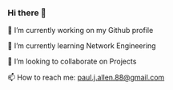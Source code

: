 ### Hi there 👋

 🔭 I’m currently working on my Github profile 
 
 🌱 I’m currently learning Network Engineering
 
 👯 I’m looking to collaborate on Projects
 
 📫 How to reach me: paul.j.allen.88@gmail.com
 

<!--
**Paul-Allen/Paul-Allen** is a ✨ _special_ ✨ repository because its `README.md` (this file) appears on your GitHub profile.

Here are some ideas to get you started:

 🔭 I’m currently working on ...
 🌱 I’m currently learning ...
 👯 I’m looking to collaborate on ...
 🤔 I’m looking for help with ...
- 💬 Ask me about ...
- 📫 How to reach me: ...
- 😄 Pronouns: ...
- ⚡ Fun fact: ...
-->
